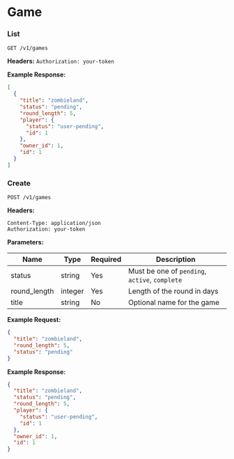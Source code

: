 # Game

### List

`GET /v1/games`

**Headers:**
`Authorization: your-token`

**Example Response:**
```json
[
  {
    "title": "zombieland",
    "status": "pending",
    "round_length": 5,
    "player": {
      "status": "user-pending",
      "id": 1
    },
    "owner_id": 1,
    "id": 1
  }
]
```

### Create

`POST /v1/games`

**Headers:**

`Content-Type: application/json` <br />
`Authorization: your-token`

**Parameters:**

|**Name**|**Type**|**Required**|**Description**|
| ------------ |-------- | ---------- | ------------- |
| status       | string  | Yes        | Must be one of `pending`, `active`, `complete` |
| round_length | integer | Yes        | Length of the round in days |
| title        | string  | No         | Optional name for the game |

**Example Request:**

```json
{
  "title": "zombieland",
  "round_length": 5,
  "status": "pending"
}
```

**Example Response:**

```json
{
  "title": "zombieland",
  "status": "pending",
  "round_length": 5,
  "player": {
    "status": "user-pending",
    "id": 1
  },
  "owner_id": 1,
  "id": 1
}
```
